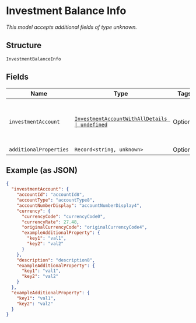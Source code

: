 
# Investment Balance Info

*This model accepts additional fields of type unknown.*

## Structure

`InvestmentBalanceInfo`

## Fields

| Name | Type | Tags | Description |
|  --- | --- | --- | --- |
| `investmentAccount` | [`InvestmentAccountWithAllDetails \| undefined`](../../doc/models/investment-account-with-all-details.md) | Optional | Data elements included with the investment product |
| `additionalProperties` | `Record<string, unknown>` | Optional | - |

## Example (as JSON)

```json
{
  "investmentAccount": {
    "accountId": "accountId8",
    "accountType": "accountType8",
    "accountNumberDisplay": "accountNumberDisplay4",
    "currency": {
      "currencyCode": "currencyCode0",
      "currencyRate": 27.48,
      "originalCurrencyCode": "originalCurrencyCode4",
      "exampleAdditionalProperty": {
        "key1": "val1",
        "key2": "val2"
      }
    },
    "description": "description8",
    "exampleAdditionalProperty": {
      "key1": "val1",
      "key2": "val2"
    }
  },
  "exampleAdditionalProperty": {
    "key1": "val1",
    "key2": "val2"
  }
}
```

